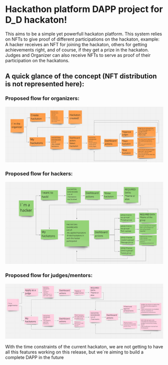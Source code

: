 # Hackathon platform DAPP project for D_D hackaton!

This aims to be a simple yet powerfull hackaton platform. This system relies on NFTs to give proof of different participations on the hackaton, example: A hacker receives an NFT for joining the hackaton, others for getting achievements right, and of course, if they get a prize in the hackaton. Judges and Organizer can also receive NFTs to serve as proof of their participation on the hackatons.

## A quick glance of the concept (NFT distribution is not represented here):

### Proposed flow for organizers:
<img width="964" src="https://github.com/7i7o/hackaton-platform/blob/master/organizer.png"></img>

### Proposed flow for hackers:
<img width="964" src="https://github.com/7i7o/hackaton-platform/blob/master/hacker.png"></img>

### Proposed flow for judges/mentors:
<img width="964" src="https://github.com/7i7o/hackaton-platform/blob/master/judgementor.png"></img>

With the time constraints of the current hackaton, we are not getting to have all this features working on this release, but we´re aiming to build a complete DAPP in the future
